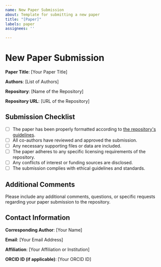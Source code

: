 ```yaml
---
name: New Paper Submission
about: Template for submitting a new paper
title: "[Paper]"
labels: paper
assignees: ''

---
```


# New Paper Submission

**Paper Title**: [Your Paper Title]

**Authors**: [List of Authors]

**Repository**: [Name of the Repository]

**Repository URL**: [URL of the Repository]

## Submission Checklist

- [ ] The paper has been properly formatted according to [the repository's guidelines](https://ucar-sea.github.io/SEA-ISS-Template/submission-guidelines.html#).
- [ ] All co-authors have reviewed and approved the submission.
- [ ] Any necessary supporting files or data are included.
- [ ] The paper adheres to any specific licensing requirements of the repository.
- [ ] Any conflicts of interest or funding sources are disclosed.
- [ ] The submission complies with ethical guidelines and standards.

## Additional Comments

Please include any additional comments, questions, or specific requests regarding your paper submission to the repository.

## Contact Information

**Corresponding Author**: [Your Name]

**Email**: [Your Email Address]

**Affiliation**: [Your Affiliation or Institution]

**ORCID ID (if applicable)**: [Your ORCID ID]
